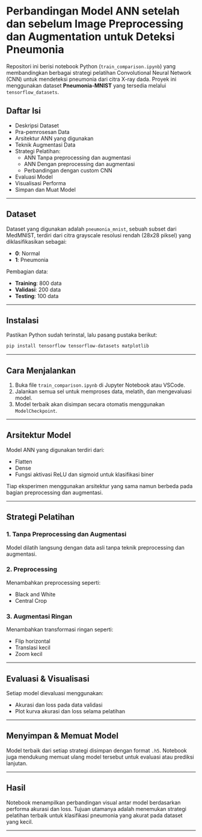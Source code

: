 
# Perbandingan Model ANN setelah dan sebelum Image Preprocessing dan Augmentation untuk Deteksi Pneumonia

Repositori ini berisi notebook Python (`train_comparison.ipynb`) yang membandingkan berbagai strategi pelatihan Convolutional Neural Network (CNN) untuk mendeteksi pneumonia dari citra X-ray dada. Proyek ini menggunakan dataset **Pneumonia-MNIST** yang tersedia melalui `tensorflow_datasets`.

## Daftar Isi

- Deskripsi Dataset
- Pra-pemrosesan Data
- Arsitektur ANN yang digunakan
- Teknik Augmentasi Data
- Strategi Pelatihan:
  - ANN Tanpa preprocessing dan augmentasi
  - ANN Dengan preprocessing dan augmentasi
  - Perbandingan dengan custom CNN
- Evaluasi Model
- Visualisasi Performa
- Simpan dan Muat Model

---

## Dataset

Dataset yang digunakan adalah `pneumonia_mnist`, sebuah subset dari MedMNIST, terdiri dari citra grayscale resolusi rendah (28x28 piksel) yang diklasifikasikan sebagai:
- **0**: Normal
- **1**: Pneumonia

Pembagian data:
- **Training**: 800 data
- **Validasi**: 200 data
- **Testing**: 100 data

---

## Instalasi

Pastikan Python sudah terinstal, lalu pasang pustaka berikut:

```bash
pip install tensorflow tensorflow-datasets matplotlib
```

---

## Cara Menjalankan

1. Buka file `train_comparison.ipynb` di Jupyter Notebook atau VSCode.
2. Jalankan semua sel untuk memproses data, melatih, dan mengevaluasi model.
3. Model terbaik akan disimpan secara otomatis menggunakan `ModelCheckpoint`.

---

## Arsitektur Model

Model ANN yang digunakan terdiri dari:
- Flatten
- Dense
- Fungsi aktivasi ReLU dan sigmoid untuk klasifikasi biner

Tiap eksperimen menggunakan arsitektur yang sama namun berbeda pada bagian preprocessing dan augmentasi.

---

## Strategi Pelatihan

### 1. Tanpa Preprocessing dan Augmentasi  
Model dilatih langsung dengan data asli tanpa teknik preprocessing dan augmentasi.

### 2. Preprocessing
Menambahkan preprocessing seperti:
- Black and White
- Central Crop

### 3. Augmentasi Ringan  
Menambahkan transformasi ringan seperti:
- Flip horizontal
- Translasi kecil
- Zoom kecil

---

## Evaluasi & Visualisasi

Setiap model dievaluasi menggunakan:
- Akurasi dan loss pada data validasi
- Plot kurva akurasi dan loss selama pelatihan

---

## Menyimpan & Memuat Model

Model terbaik dari setiap strategi disimpan dengan format `.h5`. Notebook juga mendukung memuat ulang model tersebut untuk evaluasi atau prediksi lanjutan.

---

## Hasil

Notebook menampilkan perbandingan visual antar model berdasarkan performa akurasi dan loss. Tujuan utamanya adalah menemukan strategi pelatihan terbaik untuk klasifikasi pneumonia yang akurat pada dataset yang kecil.

---
